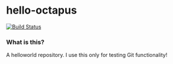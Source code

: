 hello-octapus
=============

[![Build Status](https://travis-ci.org/drmalex07/hello-octapus.svg?branch=master)](https://travis-ci.org/drmalex07/hello-octapus)

### What is this?

A helloworld repository. I use this only for testing Git functionality!

